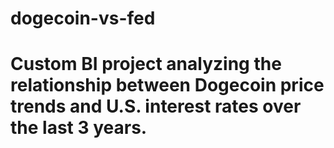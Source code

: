 # dogecoin-vs-fed
# Custom BI project analyzing the relationship between Dogecoin price trends and U.S. interest rates over the last 3 years.
